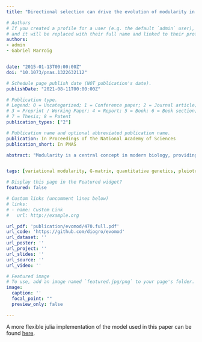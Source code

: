 ```yaml
---
title: "Directional selection can drive the evolution of modularity in complex traits"

# Authors
# If you created a profile for a user (e.g. the default `admin` user), write the username (folder name) here 
# and it will be replaced with their full name and linked to their profile.
authors:
- admin
- Gabriel Marroig


date: "2015-01-13T00:00:00Z"
doi: "10.1073/pnas.1322632112"

# Schedule page publish date (NOT publication's date).
publishDate: "2021-08-11T00:00:00Z"

# Publication type.
# Legend: 0 = Uncategorized; 1 = Conference paper; 2 = Journal article;
# 3 = Preprint / Working Paper; 4 = Report; 5 = Book; 6 = Book section;
# 7 = Thesis; 8 = Patent
publication_types: ["2"]

# Publication name and optional abbreviated publication name.
publication: In Proceedings of the National Academy of Sciences
publication_short: In PNAS

abstract: "Modularity is a central concept in modern biology, providing a powerful framework for the study of living organisms on many organizational levels. Two central and related questions can be posed in regard to modularity: How does modularity appear in the first place, and what forces are responsible for keeping and/or changing modular patterns? We approached these questions using a quantitative genetics simulation framework, building on previous results obtained with bivariate systems and extending them to multivariate systems. We developed an individual-based model capable of simulating many traits controlled by many loci with variable pleiotropic relations between them, expressed in populations subject to mutation, recombination, drift, and selection. We used this model to study the problem of the emergence of modularity, and hereby show that drift and stabilizing selection are inefficient at creating modular variational structures. We also demonstrate that directional selection can have marked effects on the modular structure between traits, actively promoting a restructuring of genetic variation in the selected population and potentially facilitating the response to selection. Furthermore, we give examples of complex covariation created by simple regimes of combined directional and stabilizing selection and show that stabilizing selection is important in the maintenance of established covariation patterns. Our results are in full agreement with previous results for two-trait systems and further extend them to include scenarios of greater complexity. Finally, we discuss the evolutionary consequences of modular patterns being molded by directional selection."


tags: [variational modularity, G-matrix, quantitative genetics, pleiotropy, phenotypic correlations]

# Display this page in the Featured widget?
featured: false

# Custom links (uncomment lines below)
# links:
# - name: Custom Link
#   url: http://example.org

url_pdf: 'publication/evomod/470.full.pdf'
url_code: 'https://github.com/diogro/evomod'
url_dataset: ''
url_poster: ''
url_project: ''
url_slides: ''
url_source: ''
url_video: ''

# Featured image
# To use, add an image named `featured.jpg/png` to your page's folder. 
image:
  caption: ''
  focal_point: ""
  preview_only: false

---
```


A more flexible julia implementation of the model used in this paper can be found [here](https://github.com/diogro/evomod_julia).
